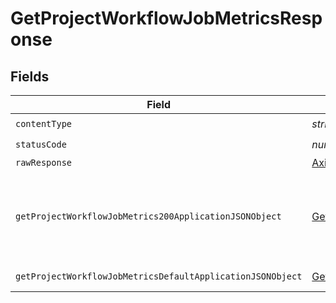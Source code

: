 # GetProjectWorkflowJobMetricsResponse


## Fields

| Field                                                                                                                               | Type                                                                                                                                | Required                                                                                                                            | Description                                                                                                                         |
| ----------------------------------------------------------------------------------------------------------------------------------- | ----------------------------------------------------------------------------------------------------------------------------------- | ----------------------------------------------------------------------------------------------------------------------------------- | ----------------------------------------------------------------------------------------------------------------------------------- |
| `contentType`                                                                                                                       | *string*                                                                                                                            | :heavy_check_mark:                                                                                                                  | N/A                                                                                                                                 |
| `statusCode`                                                                                                                        | *number*                                                                                                                            | :heavy_check_mark:                                                                                                                  | N/A                                                                                                                                 |
| `rawResponse`                                                                                                                       | [AxiosResponse>](https://axios-http.com/docs/res_schema)                                                                            | :heavy_minus_sign:                                                                                                                  | N/A                                                                                                                                 |
| `getProjectWorkflowJobMetrics200ApplicationJSONObject`                                                                              | [GetProjectWorkflowJobMetrics200ApplicationJSON](../../models/operations/getprojectworkflowjobmetrics200applicationjson.md)         | :heavy_minus_sign:                                                                                                                  | A paginated list of summary metrics by workflow job.                                                                                |
| `getProjectWorkflowJobMetricsDefaultApplicationJSONObject`                                                                          | [GetProjectWorkflowJobMetricsDefaultApplicationJSON](../../models/operations/getprojectworkflowjobmetricsdefaultapplicationjson.md) | :heavy_minus_sign:                                                                                                                  | Error response.                                                                                                                     |